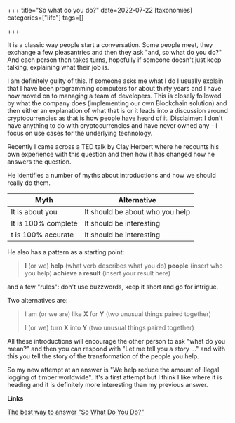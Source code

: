 +++
title="So what do you do?"
date=2022-07-22
[taxonomies]
categories=["life"]
tags=[]

+++

It is a classic way people start a conversation. Some people meet, they exchange a few pleasantries and then they ask "and, so what do you do?" And each person then takes turns, hopefully if someone doesn't just keep talking, explaining what their job is.

<!-- more -->

I am definitely guilty of this. If someone asks me what I do I usually explain that I have been programming computers for about thirty years and I have now moved on to managing a team of developers. This is closely followed by what the company does (implementing our own Blockchain solution) and then either an explanation of what that is or it leads into a discussion around cryptocurrencies as that is how people have heard of it. Disclaimer: I don't have anything to do with cryptocurrencies and have never owned any - I focus on use cases for the underlying technology.

Recently I came across a TED talk by Clay Herbert where he recounts his own experience with this question and then how it has changed how he answers the question.

He identifies a number of myths about introductions and how we should really do them.

| Myth                | Alternative                     |
| ------------------- | ------------------------------- |
| It is about you     | It should be about who you help |
| It is 100% complete | It should be interesting        |
| t is 100% accurate  | It should be interesting        |

He also has a pattern as a starting point:

> **I** (or we) **help** (what verb describes what you do) **people** (insert who you help) **achieve a result** (insert your result here)

and a few "rules": don't use buzzwords, keep it short and go for intrigue.

Two alternatives are:

> I am (or we are) like **X** for **Y** (two unusual things paired together)
>
> I (or we) turn **X** into **Y** (two unusual things paired together)

All these introductions will encourage the other person to ask "what do you mean?" and then you can respond with "Let me tell you a story ..." and with this you tell the story of the transformation of the people you help.

So my new attempt at an answer is "We help reduce the amount of illegal logging of timber worldwide". It's a first attempt but I think I like where it is heading and it is definitely more interesting than my previous answer.

__Links__

[The best way to answer "So What Do You Do?"](https://www.swiss-miss.com/2022/07/the-best-way-to-answer-so-what-do-you-do.html)